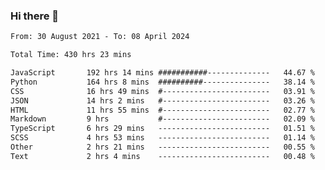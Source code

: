 ### Hi there 👋

<!--
**dominoto/dominoto** is a ✨ _special_ ✨ repository because its `README.md` (this file) appears on your GitHub profile.

Here are some ideas to get you started:

- 🔭 I’m currently working on ...
- 🌱 I’m currently learning ...
- 👯 I’m looking to collaborate on ...
- 🤔 I’m looking for help with ...
- 💬 Ask me about ...
- 📫 How to reach me: ...
- 😄 Pronouns: ...
- ⚡ Fun fact: ...
-->
<!--START_SECTION:waka-->

```txt
From: 30 August 2021 - To: 08 April 2024

Total Time: 430 hrs 23 mins

JavaScript       192 hrs 14 mins ###########--------------   44.67 %
Python           164 hrs 8 mins  ##########---------------   38.14 %
CSS              16 hrs 49 mins  #------------------------   03.91 %
JSON             14 hrs 2 mins   #------------------------   03.26 %
HTML             11 hrs 55 mins  #------------------------   02.77 %
Markdown         9 hrs           #------------------------   02.09 %
TypeScript       6 hrs 29 mins   -------------------------   01.51 %
SCSS             4 hrs 53 mins   -------------------------   01.14 %
Other            2 hrs 21 mins   -------------------------   00.55 %
Text             2 hrs 4 mins    -------------------------   00.48 %
```

<!--END_SECTION:waka-->
